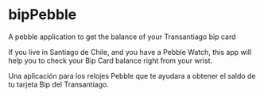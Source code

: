 # bipPebble
A pebble application to get the balance of your Transantiago bip card

If you live in Santiago de Chile, and you have a Pebble Watch,
this app will help you to check your Bip Card balance right from your wrist.


Una aplicación para los relojes Pebble que te ayudara a obtener el
saldo de tu tarjeta Bip del Transantiago.
